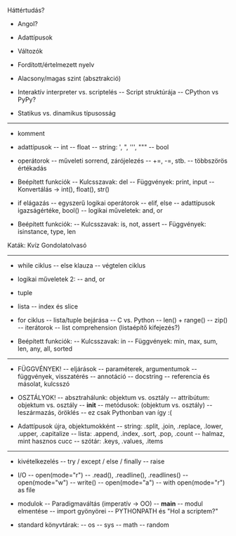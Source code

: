 Háttértudás?
- Angol?
- Adattípusok
- Változók
- Fordított/értelmezett nyelv
- Alacsony/magas szint (absztrakció)

- Interaktív interpreter vs. scriptelés
-- Script struktúrája
-- CPython vs PyPy?

- Statikus vs. dinamikus típusosság

--------------------------------------------

- komment

- adattípusok
-- int
-- float
-- string: ', ", ''', """
-- bool

- operátorok
-- műveleti sorrend, zárójelezés
-- +=, -=, stb.
-- többszörös értékadás

- Beépített funkciók
-- Kulcsszavak: del
-- Függvények: print, input
-- Konvertálás -> int(), float(), str()

- if elágazás
-- egyszerű logikai operátorok
-- elif, else
-- adattípusok igazságértéke, bool()
-- logikai műveletek: and, or

- Beépített funkciók:
-- Kulcsszavak: is, not, assert
-- Függvények: isinstance, type, len

Katák:
Kvíz
Gondolatolvasó

--------------------------------------------

- while ciklus
-- else klauza
-- végtelen ciklus

- logikai műveletek 2:
-- and, or

- tuple

- lista
-- index és slice

- for ciklus
-- lista/tuple bejárása
-- C vs. Python
-- len() + range()
-- zip()
-- iterátorok
-- list comprehension (listaépítő kifejezés?)

- Beépített funkciók:
-- Kulcsszavak: in
-- Függvények: min, max, sum, len, any, all, sorted

--------------------------------------------

- FÜGGVÉNYEK!
-- eljárások
-- paraméterek, argumentumok
-- függvények, visszatérés
-- annotáció
-- docstring
-- referencia és másolat, <is> kulcsszó

- OSZTÁLYOK!
-- absztrahálunk: objektum vs. osztály
-- attribútum: objektum vs. osztály
-- __init__
-- metódusok: (objektum vs. osztály)
-- leszármazás, öröklés
-- ez csak Pythonban van így :(

- Adattípusok újra, objektumokként
-- string: .split, .join, .replace, .lower, .upper, .capitalize
-- lista: .append, .index, .sort, .pop, .count
-- halmaz, mint hasznos cucc
-- szótár: .keys, .values, .items

--------------------------------------------

- kivételkezelés
-- try / except / else / finally
-- raise

- I/O
-- open(mode="r")
-- .read(), .readline(), .readlines()
-- open(mode="w")
-- write()
-- open(mode="a")
-- with open(mode="r") as file

- modulok
-- Paradigmaváltás (imperatív -> OO)
-- __main__
-- modul elmentése
-- import gyönyörei
-- PYTHONPATH és "Hol a scriptem?"

- standard könyvtárak:
-- os
-- sys
-- math
-- random
